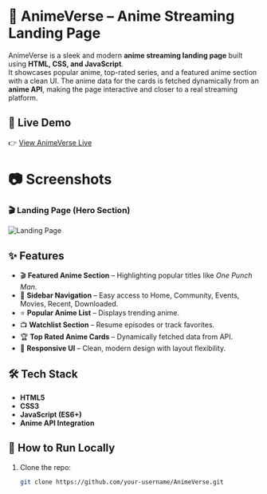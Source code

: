 # 🎥 AnimeVerse – Anime Streaming Landing Page  

AnimeVerse is a sleek and modern **anime streaming landing page** built using **HTML, CSS, and JavaScript**.  
It showcases popular anime, top-rated series, and a featured anime section with a clean UI. The anime data for the cards is fetched dynamically from an **anime API**, making the page interactive and closer to a real streaming platform.  



## 🔗 Live Demo  
👉 [View AnimeVerse Live](https://anime-verse-diwaker.netlify.app/)  

# 📷 Screenshots  

### 🎬 Landing Page (Hero Section)  
![Landing Page](asset/userInterface.png) 

## ✨ Features  
- 🎬 **Featured Anime Section** – Highlighting popular titles like *One Punch Man*.  
- 📂 **Sidebar Navigation** – Easy access to Home, Community, Events, Movies, Recent, Downloaded.  
- ⭐ **Popular Anime List** – Displays trending anime.  
- 📺 **Watchlist Section** – Resume episodes or track favorites.  
- 🏆 **Top Rated Anime Cards** – Dynamically fetched data from API.  
- 🎨 **Responsive UI** – Clean, modern design with layout flexibility.  


## 🛠️ Tech Stack  
- **HTML5**  
- **CSS3**  
- **JavaScript (ES6+)**  
- **Anime API Integration**  


## 🚀 How to Run Locally  
1. Clone the repo:  
   ```bash
   git clone https://github.com/your-username/AnimeVerse.git
